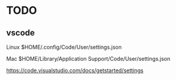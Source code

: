 # TODO

## vscode

Linux
$HOME/.config/Code/User/settings.json

Mac
$HOME/Library/Application Support/Code/User/settings.json

https://code.visualstudio.com/docs/getstarted/settings


